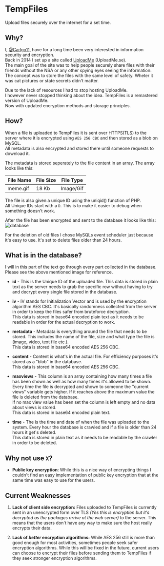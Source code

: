 # TempFiles
Upload files securely over the internet for a set time.

## Why?
I, [@Carlgo11](https://github.com/Carlgo11/), have for a long time been very interested in information security and encryption.  
Back in 2014 I set up a site called [UploadMe](https://github.com/Carlgo11/UploadMe) (UploadMe.se).  
The main goal of the site was to help people securely share files with their friends without the NSA or any other spying eyes seeing the information.  
The concept was to store the files with the same level of safety. Wheter it was cat pictures or state secrets didn't matter.  

Due to the lack of resources I had to stop hosting UploadMe.  
I however never stopped thinking about the idea. TempFiles is a remastered version of UploadMe.  
Now with updated encryption methods and storage principles.  


## How?

When a file is uploaded to TempFiles it is sent over HTTPS(TLS) to the server where it is encrypted using `AES 256 CBC` and then stored as a blob on MySQL.  
All metadata is also encrypted and stored there until someone requests to download it.  

The metadata is stored seperately to the file content in an array. The array looks like this:

File Name | File Size | File Type
 -------- | --------- | ---------
meme.gif | 18 Kb | Image/Gif

The file is also given a unique ID using the uniqid() function of PHP.  
All Unique IDs start with a `D`. This is to make it easier to debug when something doesn't work.  

After the file has been encrypted and sent to the database it looks like this:
![database](https://user-images.githubusercontent.com/3535780/31801145-5ca27740-b546-11e7-9f31-f4f837ffc93a.png)

For the deletion of old files I chose MySQLs event scheduler just because it's easy to use.
It's set to delete files older than 24 hours.
## What is in the database?
I will in this part of the text go through every part collected in the database.  
Please see the above mentioned image for reference.

* **id** - This is the Unique ID of the uploaded file. This data is stored in plain text as the server needs to grab the specific row without having to try and decrypt every single file stored in the database.  

* **iv** - IV stands for Initialization Vector and is used by the encryption algorithm AES CBC. It's basically randomness collected from the server in order to keep the files safer from bruteforce decryption.  
This data is stored in base64 encoded plain text as it needs to be readable in order for the actual decryption to work.  

* **metadata** - Metadata is everything around the file that needs to be stored. This includes the name of the file, size and what type the file is (image, video, text file etc.).  
This data is stored in base64 encoded AES 256 CBC.  

* **content** - Content is what's in the actual file. For efficiency purposes it's stored as a "blob" in the database.  
This data is stored in base64 encoded AES 256 CBC.  

* **maxviews** - This column is an array containing how many times a file has been shown as well as how many times it's allowed to be shown.  
Every time the file is decrypted and shown to someone the "current views" variable gets higher. If it reaches above the maximum value the file is deleted from the database.  
If no max view value has been set the column is left empty and no data about views is stored.  
This data is stored in base64 encoded plain text.  

* **time** - The is the time and date of when the file was uploaded to the system. Every hour the database is crawled and if a file is older than 24 hours it get's deleted.  
This data is stored in plain text as it needs to be readable by the crawler in order to be deleted.  

## Why not use `X`?

* __Public key encryption__: While this is a nice way of encrypting things I couldn't find an easy implementation of public key encryption that at the same time was easy to use for the users.

## Current Weaknesses

1. __Lack of client side encryption:__ Files uploaded to TempFiles is currently sent in an unencrypted form over TLS _(Yes this is encryption but it's decrypted as the packages arrive at the web server)_ to the server. This means that the users don't have any way to make sure the host really encrypts their data.  

3. __Lack of _better_ encryption algorithms:__ While AES 256 still is more than good enough for most activities, sometimes people seek safer encryption algorithms. While this will be fixed in the future, current users can choose to encrypt their files before sending them to TempFiles if they seek stronger encryption algorithms.
